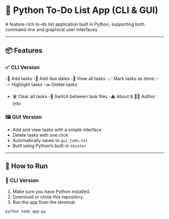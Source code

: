# 📝 Python To-Do List App (CLI & GUI)

A feature-rich to-do list application built in Python, supporting both command-line and graphical user interfaces.

---

## 📦 Features

### ✅ CLI Version
-📝 Add tasks
-📆 Add due dates
-🔎 View all tasks
-✅ Mark tasks as done ✅
-⭐️ Highlight tasks 
-✂️  Delete tasks 
- 🗑 Clear all tasks 
-📁 Switch between task files 
-⚠️ About & 👨‍💻 Author Info 

### 🖼 GUI Version
- Add and view tasks with a simple interface
- Delete tasks with one click
- Automatically saves to `gui_todo.txt`
- Built using Python’s built-in `tkinter`

---

## 🚀 How to Run

### 🔹 CLI Version
1. Make sure you have Python installed.
2. Download or clone this repository.
3. Run the app from the terminal:

```bash
python todo_app.py
